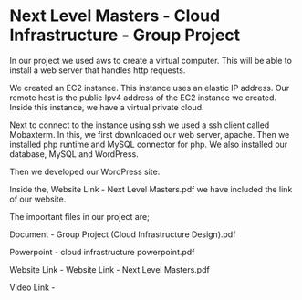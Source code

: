 # Next Level Masters - Cloud Infrastructure - Group Project

In our project we used aws to create a virtual computer. This will be able to install a web server that handles http requests. 

We created an EC2 instance. This instance uses an elastic IP address. Our remote host is the public Ipv4 address of the EC2 instance we created. Inside this instance, we have a virtual private cloud.

Next to connect to the instance using ssh we used a ssh client called Mobaxterm. In this, we first downloaded our web server, apache. Then we installed php runtime and MySQL connector for php. We also installed our database, MySQL and WordPress.

Then we developed our WordPress site. 

Inside the, Website Link - Next Level Masters.pdf we have included the link of our website. 

The important files in our project are;

Document - Group Project (Cloud Infrastructure Design).pdf

Powerpoint - cloud infrastructure powerpoint.pdf

Website Link - Website Link - Next Level Masters.pdf

Video Link - 
